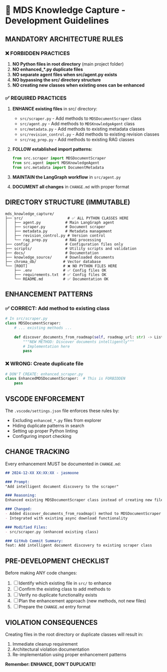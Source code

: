 # 🚨 MDS Knowledge Capture - Development Guidelines

## **MANDATORY ARCHITECTURE RULES**

### ❌ **FORBIDDEN PRACTICES**
1. **NO Python files in root directory** (main project folder)
2. **NO enhanced_*.py duplicate files**  
3. **NO separate agent files when src/agent.py exists**
4. **NO bypassing the src/ directory structure**
5. **NO creating new classes when existing ones can be enhanced**

### ✅ **REQUIRED PRACTICES**
1. **ENHANCE existing files** in src/ directory:
   - `src/scraper.py` - Add methods to `MDSDocumentScraper` class
   - `src/agent.py` - Add methods to `MDSKnowledgeAgent` class  
   - `src/metadata.py` - Add methods to existing metadata classes
   - `src/revision_control.py` - Add methods to existing revision classes
   - `src/rag_prep.py` - Add methods to existing RAG classes

2. **FOLLOW established import patterns:**
   ```python
   from src.scraper import MDSDocumentScraper
   from src.agent import MDSKnowledgeAgent
   from src.metadata import DocumentMetadata
   ```

3. **MAINTAIN the LangGraph workflow** in `src/agent.py`

4. **DOCUMENT all changes** in `CHANGE.md` with proper format

## **DIRECTORY STRUCTURE (IMMUTABLE)**

```
mds_knowledge_capture/
├── src/                    # ✅ ALL PYTHON CLASSES HERE
│   ├── agent.py           # Main LangGraph agent
│   ├── scraper.py         # Document scraper  
│   ├── metadata.py        # Metadata management
│   ├── revision_control.py # Version control
│   └── rag_prep.py        # RAG processing
├── config/                # Configuration files only
├── scripts/               # Utility scripts and validation  
├── docs/                  # Documentation
├── knowledge_source/      # Downloaded documents
├── chroma_db/            # Vector database
└── [ROOT]                # ❌ NO PYTHON FILES HERE
    ├── .env              # ✅ Config files OK
    ├── requirements.txt  # ✅ Config files OK
    └── README.md         # ✅ Documentation OK
```

## **ENHANCEMENT PATTERNS**

### ✅ **CORRECT: Add method to existing class**
```python
# In src/scraper.py
class MDSDocumentScraper:
    # ... existing methods ...
    
    def discover_documents_from_roadmap(self, roadmap_url: str) -> List[Dict]:
        """NEW METHOD: Discover documents intelligently"""
        # Implementation here
        pass
```

### ❌ **WRONG: Create duplicate file**
```python
# DON'T CREATE: enhanced_scraper.py
class EnhancedMDSDocumentScraper:  # This is FORBIDDEN
    pass
```

## **VSCODE ENFORCEMENT**

The `.vscode/settings.json` file enforces these rules by:
- Excluding `enhanced_*.py` files from explorer
- Hiding duplicate patterns in search
- Setting up proper Python linting
- Configuring import checking

## **CHANGE TRACKING**

Every enhancement MUST be documented in `CHANGE.md`:

```markdown
## 2024-12-XX XX:XX:XX - jasmoone

### Prompt:
"Add intelligent document discovery to the scraper"

### Reasoning:
Enhanced existing MDSDocumentScraper class instead of creating new file

### Changed:
- Added discover_documents_from_roadmap() method to MDSDocumentScraper
- Integrated with existing async download functionality

### Modified Files:
- src/scraper.py (enhanced existing class)

### GitHub Commit Summary:
feat: Add intelligent document discovery to existing scraper class
```

## **PRE-DEVELOPMENT CHECKLIST**

Before making ANY code changes:

1. ☐ Identify which existing file in `src/` to enhance
2. ☐ Confirm the existing class to add methods to
3. ☐ Verify no duplicate functionality exists
4. ☐ Plan the enhancement approach (new methods, not new files)
5. ☐ Prepare the `CHANGE.md` entry format

## **VIOLATION CONSEQUENCES**

Creating files in the root directory or duplicate classes will result in:
1. Immediate cleanup requirement
2. Architectural violation documentation
3. Re-implementation using proper enhancement patterns

**Remember: ENHANCE, DON'T DUPLICATE!**